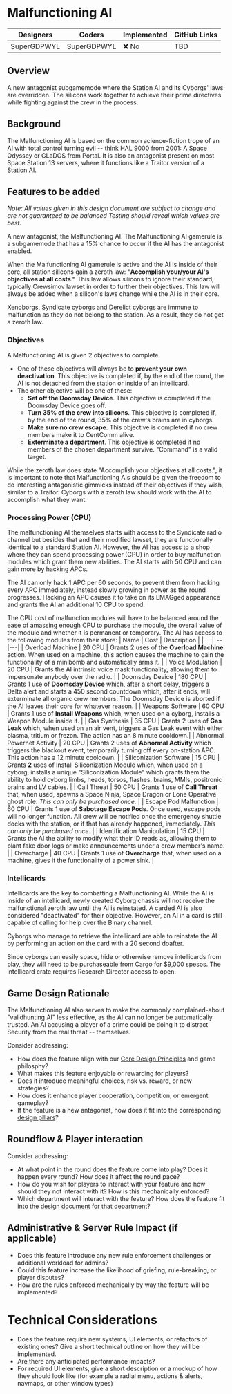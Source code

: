 # Malfunctioning AI

| Designers | Coders | Implemented | GitHub Links |
|---|---|---|---|
| SuperGDPWYL | SuperGDPWYL | :x: No |  TBD |


## Overview

A new antagonist subgamemode where the Station AI and its Cyborgs' laws are overridden. The silicons work together to achieve their prime directives while fighting against the crew in the process.

## Background

The Malfunctioning AI is based on the common acience-fiction trope of an AI with total control turning evil -- think HAL 9000 from 2001: A Space Odyssey or GLaDOS from Portal. It is also an antagonist present on most Space Station 13 servers, where it functions like a Traitor version of a Station AI. 

## Features to be added
*Note: All values given in this design document are subject to change and are not guaranteed to be balanced  Testing should reveal which values are best.*


A new antagonist, the Malfunctioning AI. The Malfunctioning AI gamerule is a subgamemode that has a 15% chance to occur if the AI has the antagonist enabled. 

When the Malfunctioning AI gamerule is active and the AI is inside of their core, all station silicons gain a zeroth law: **"Accomplish your/your AI's objectives at all costs."** This law allows silicons to ignore their standard, typically Crewsimov lawset in order to further their objectives. This law will always be added when a silicon's laws change while the AI is in their core.

Xenoborgs, Syndicate cyborgs and Derelict cyborgs are immune to malfunction as they do not belong to the station. As a result, they do not get a zeroth law.

### Objectives
A Malfunctioning AI is given 2 objectives to complete. 
- One of these objectives will always be to **prevent your own deactivation**. This objective is completed if, by the end of the round, the AI is not detached from the station or inside of an intellicard.
- The other objective will be one of these:
  - **Set off the Doomsday Device**. This objective is completed if the Doomsday Device goes off.
  - **Turn 35% of the crew into silicons**. This objective is completed if, by the end of the round, 35% of the crew's brains are in cyborgs.
  - **Make sure no crew escape**. This objective is completed if no crew members make it to CentComm alive.
  - **Exterminate a department**. This objective is completed if no members of the chosen department survive. "Command" is a valid target.
 
While the zeroth law does state "Accomplish your objectives at all costs.", it is important to note that Malfunctioning AIs should be given the freedom to do interesting antagonistic gimmicks instead of their objectives if they wish, similar to a Traitor. Cyborgs with a zeroth law should work with the AI to accomplish what they want.

### Processing Power (CPU)
The malfunctioning AI themselves starts with access to the Syndicate radio channel but besides that and their modified lawset, they are functionally identical to a standard Station AI. However, the AI has access to a shop where they can spend processing power (CPU) in order to buy malfunction modules which grant them new abilities. The AI starts with 50 CPU and can gain more by hacking APCs.

The AI can only hack 1 APC per 60 seconds, to prevent them from hacking every APC immediately, instead slowly growing in power as the round progresses. Hacking an APC causes it to take on its EMAGged appearance and grants the AI an additional 10 CPU to spend.

The CPU cost of malfunction modules will have to be balanced around the ease of amassing enough CPU to purchase the module, the overall value of the module and whether it is permanent or temporary.
The AI has access to the following modules from their store:
| Name | Cost | Description |
|---|---|---|
| Overload Machine | 20 CPU | Grants 2 uses of the **Overload Machine** action. When used on a machine, this action causes the machine to gain the functionality of a minibomb and automatically arms it. |
| Voice Modulation | 20 CPU | Grants the AI intrinsic voice mask functionality, allowing them to impersonate anybody over the radio. |
| Doomsday Device | 180 CPU | Grants 1 use of **Doomsday Device** which, after a short delay, triggers a Delta alert and starts a 450 second countdown which, after it ends, will exterminate all organic crew members. The Doomsday Device is aborted if the AI leaves their core for whatever reason. |
| Weapons Software | 60 CPU | Grants 1 use of **Install Weapons** which, when used on a cyborg, installs a Weapon Module inside it. | 
| Gas Synthesis | 35 CPU | Grants 2 uses of **Gas Leak** which, when used on an air vent, triggers a Gas Leak event with either plasma, tritium or frezon. The action has an 8 minute cooldown.|
| Abnormal Powernet Activity | 20 CPU | Grants 2 uses of **Abnormal Activity** which triggers the blackout event, temporarily turning off every on-station APC. This action has a 12 minute cooldown. |
| Siliconization Software | 15 CPU | Grants **2** uses of Install Siliconization Module which, when used on a cyborg, installs a unique "Siliconization Module" which grants them the ability to hold cyborg limbs, heads, torsos, flashes, brains, MMIs, positronic brains and LV cables. |
| Call Threat | 50 CPU | Grants 1 use of **Call Threat** that, when used, spawns a Space Ninja, Space Dragon or Lone Operative ghost role. *This can only be purchased once.* |
| Escape Pod Malfunction | 60 CPU | Grants 1 use of **Sabotage Escape Pods**. Once used, escape pods will no longer function. All crew will be notified once the emergency shuttle docks with the station, or if that has already happened, immediately. *This can only be purchased once.* |
| Identification Manipulation | 15 CPU | Grants the AI the ability to modify what their ID reads as, allowing them to plant fake door logs or make announcements under a crew member's name. |
| Overcharge | 40 CPU | Grants 1 use of **Overcharge** that, when used on a machine, gives it the functionality of a power sink. |

### Intellicards
Intellicards are the key to combatting a Malfunctioning AI. While the AI is inside of an intellicard, newly created Cyborg chassis will not receive the malfunctional zeroth law until the AI is reinstated. A carded AI is also considered "deactivated" for their objective. However, an AI in a card is still capable of calling for help over the Binary channel.

Cyborgs who manage to retrieve the intellicard are able to reinstate the AI by performing an action on the card with a 20 second doafter.

Since cyborgs can easily space, hide or otherwise remove intellicards from play, they will need to be purchaseable from Cargo for $9,000 spesos. The intellicard crate requires Research Director access to open.


## Game Design Rationale

The Malfunctioning AI also serves to make the commonly complained-about "validhunting AI" less effective, as the AI can no longer be automatically trusted. An AI accusing a player of a crime could be doing it to distract Security from the real threat -- themselves.

Consider addressing:
- How does the feature align with our [Core Design Principles](../space-station-14/core-design/design-principles.md) and game philosphy?
- What makes this feature enjoyable or rewarding for players?
- Does it introduce meaningful choices, risk vs. reward, or new strategies?
- How does it enhance player cooperation, competition, or emergent gameplay?
- If the feature is a new antagonist, how does it fit into the corresponding [design pillars](../space-station-14/round-flow/antagonists.md)?

## Roundflow & Player interaction

Consider addressing:
- At what point in the round does the feature come into play? Does it happen every round? How does it affect the round pace?
- How do you wish for players to interact with your feature and how should they not interact with it? How is this mechanically enforced?
- Which department will interact with the feature? How does the feature fit into the [design document](../space-station-14/departments.md) for that department?

## Administrative & Server Rule Impact (if applicable)

- Does this feature introduce any new rule enforcement challenges or additional workload for admins?
- Could this feature increase the likelihood of griefing, rule-breaking, or player disputes?
- How are the rules enforced mechanically by way the feature will be implemented?

# Technical Considerations

- Does the feature require new systems, UI elements, or refactors of existing ones? Give a short technical outline on how they will be implemented.
- Are there any anticipated performance impacts?
- For required UI elements, give a short description or a mockup of how they should look like (for example a radial menu, actions & alerts, navmaps, or other window types)
